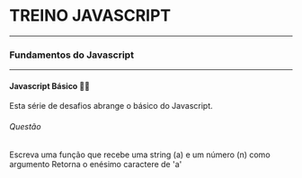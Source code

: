 # TREINO JAVASCRIPT #
---
### Fundamentos do Javascript ###
---
#### Javascript Básico 👨‍💻
Esta série de desafios abrange o básico do Javascript.
###### Questão
Escreva uma função que recebe uma string (a) e um número (n) como argumento
Retorna o enésimo caractere de 'a'